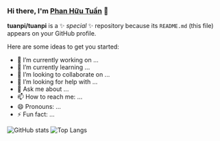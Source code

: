 ### Hi there, I'm [Phan Hữu Tuấn](https://phanhuutuan.com) 👋

**tuanpi/tuanpi** is a ✨ _special_ ✨ repository because its `README.md` (this file) appears on your GitHub profile.

Here are some ideas to get you started:

- 🔭 I’m currently working on ...
- 🌱 I’m currently learning ...
- 👯 I’m looking to collaborate on ...
- 🤔 I’m looking for help with ...
- 💬 Ask me about ...
- 📫 How to reach me: ...
- 😄 Pronouns: ...
- ⚡ Fun fact: ...


![GitHub stats](https://github-readme-stats.vercel.app/api?username=tuanpi)
![Top Langs](https://github-readme-stats.vercel.app/api/top-langs/?username=tuanpi&layout=compact)



